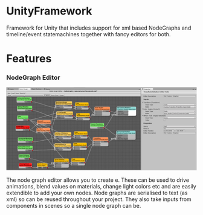 # UnityFramework
Framework for Unity that includes support for xml based NodeGraphs and timeline/event statemachines together with fancy editors for both.

# Features

### NodeGraph Editor

![Alt text](ReadmeAssets/NodeGraphEditor.png?raw=true "The node graph editor.")

The node graph editor allows you to create e. 
These can be used to drive animations, blend values on materials, change light colors etc and are easily extendible to add your own nodes.
Node graphs are serialised to text (as xml) so can be reused throughout your project.
They also take inputs from components in scenes so a single node graph can be.